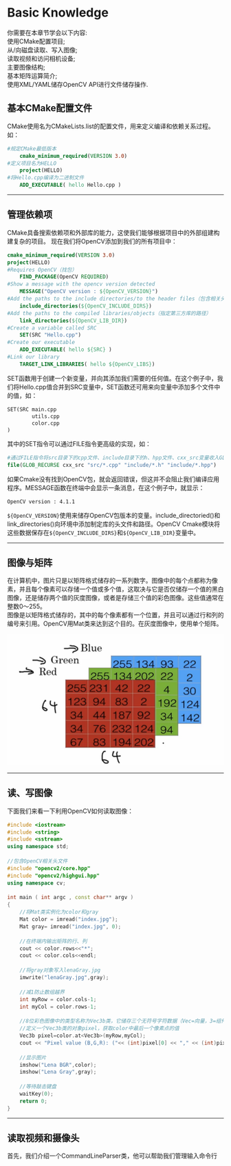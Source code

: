 # Basic Knowledge
你需要在本章节学会以下内容:  
使用CMake配置项目;\
从/向磁盘读取、写入图像;\
读取视频和访问相机设备;\
主要图像结构;\
基本矩阵运算简介;\
使用XML/YAML储存OpenCV API进行文件储存操作.
  


## 基本CMake配置文件
CMake使用名为CMakeLists.list的配置文件，用来定义编译和依赖关系过程。
如：
```cmake
#规定CMake最低版本
    cmake_minimum_required(VERSION 3.0)
#定义项目名为HELLO
    project(HELLO)
#将Hello.cpp编译为二进制文件
    ADD_EXECUTABLE( hello Hello.cpp )
```

----------

## 管理依赖项
CMake具备搜索依赖项和外部库的能力，这使我们能够根据项目中的外部组建构建复杂的项目。
现在我们将OpenCV添加到我们的所有项目中：
```cmake
cmake_minimum_required(VERSION 3.0)
project(HELLO)
#Requires OpenCV（找包）
    FIND_PACKAGE(OpenCV REQUIRED)
#Show a message with the opencv version detected
    MESSAGE("OpenCV version : ${OpenCV_VERSION}")
#Add the paths to the include directories/to the header files（包含相关头文件的目录）
    include_directories(${OpenCV_INCLUDE_DIRS})
#Add the paths to the compiled libraries/objects（指定第三方库的路径）
    link_directories(${OpenCV_LIB_DIR})
#Create a variable called SRC
    SET(SRC "Hello.cpp")
#Create our executable
    ADD_EXECUTABLE( hello ${SRC} )
#Link our library    
    TARGET_LINK_LIBRARIES( hello ${OpenCV_LIBS})
```
SET函数用于创建一个新变量，并向其添加我们需要的任何值。在这个例子中，我们将Hello.cpp值合并到SRC变量中，SET函数还可用来向变量中添加多个文件中的值，如：
```
SET(SRC main.cpp
        utils.cpp
        color.cpp
)
```
其中的SET指令可以通过FILE指令更高级的实现，如：
```cmake
#通过FILE指令将src目录下的cpp文件、include目录下的h、hpp文件、cxx_src变量收入GLOB_RECURSE中
file(GLOB_RECURSE cxx_src "src/*.cpp" "include/*.h" "include/*.hpp")
```
如果Cmake没有找到OpenCV包，就会返回错误，但这并不会阻止我们编译应用程序。MESSAGE函数在终端中会显示一条消息，在这个例子中，就显示：
```
OpenCV version : 4.1.1
```
`${OpenCV_VERSION}`使用来储存OpenCV包版本的变量。include_directoried()和link_directories()向环境中添加制定库的头文件和路径。OpenCV Cmake模块将这些数据保存在`${OpenCV_INCLUDE_DIRS}`和`${OpenCV_LIB_DIR}`变量中。  

--------

## 图像与矩阵
在计算机中，图片只是以矩阵格式储存的一系列数字。图像中的每个点都称为像素，并且每个像素可以存储一个值或多个值，这取决与它是否仅储存一个值的黑白图像，还是储存两个值的灰度图像，或者是存储三个值的彩色图像。这些值通常在整数0～255。  
图像是以矩阵格式储存的，其中的每个像素都有一个位置，并且可以通过行和列的编号来引用。OpenCV用Mat类来达到这个目的。在灰度图像中，使用单个矩阵。  

![3 channels](../imgs/1-1.jpeg)  

--------

## 读、写图像
下面我们来看一下利用OpenCV如何读取图像：
```c++
#include <iostream>
#include <string>
#include <sstream>
using namespace std;

//包含OpenCV相关头文件
#include "opencv2/core.hpp"
#include "opencv2/highgui.hpp"
using namespace cv;

int main ( int argc , const char** argv )
{ 
    //将Mat类实例化为color和gray
    Mat color = imread("index.jpg");
    Mat gray= imread("index.jpg", 0);

    //在终端内输出矩阵的行、列
    cout << color.rows<<"*";
    cout << color.cols<<endl;

    //将gray对象写入lenaGray.jpg
    imwrite("lenaGray.jpg",gray);

    //减1防止数组越界
    int myRow = color.cols-1;
    int myCol = color.rows-1;

    //8位彩色图像中的类型名称为Vec3b类，它储存三个无符号字符数据（Vec=向量，3=组件数，b=一个字节）
    //定义一个Vec3b类的对象pixel，获取color中最后一个像素点的值
    Vec3b pixel=color.at<Vec3b>(myRow,myCol);
    cout << "Pixel value (B,G,R): ("<< (int)pixel[0] << "," << (int)pixel[1] << "," <<(int)pixel[2] <<")"<< endl;

    //显示图片
    imshow("Lena BGR",color);
    imshow("Lena Gray",gray);

    //等待敲击键盘
    waitKey(0);
    return 0;
}
```   
----------------

## 读取视频和摄像头
首先，我们介绍一个CommandLineParser类，他可以帮助我们管理输入命令行